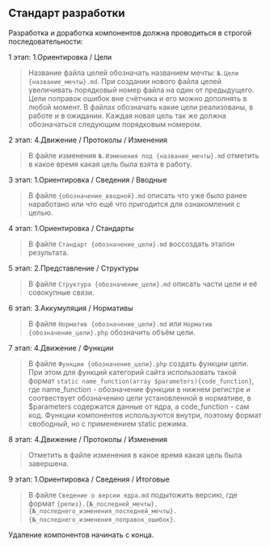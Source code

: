 ## Стандарт разработки

Разработка и доработка компонентов должна проводиться в строгой последовательности:

1 этап: 1.Ориентировка / Цели<br>
> Название файла целей обозначать названием мечты: `№.Цели {название_мечты}.md`. При создании нового файла целей увеличивать порядковый номер файла на один от предыдущего. Цели поправок ошибок вне счётчика и его можно дополнять в любой момент. В файлах обозначать какие цели реализованы, в работе и в ожидании. Каждая новая цель так же должна обозначаться следующим порядковым номером.

2 этап: 4.Движение / Протоколы / Изменения<br>
> В файле изменения `№.Изменения под {название_мечты}.md` отметить в какое время какая цель была взята в работу.

3 этап: 1.Ориентировка / Сведения / Вводные<br>
> В файле `{обозначение_вводной}.md` описать что уже было ранее наработано или что ещё что пригодится для ознакомления с целью.

4 этап: 1.Ориентировка / Стандарты<br>
> В файле `Стандарт {обозначение_цели}.md` воссоздать эталон результата.

5 этап: 2.Представление / Структуры<br>
> В файле `Структура {обозначение_цели}.md` описать части цели и её совокупные связи.

6 этап: 3.Аккумуляция / Нормативы<br>
> В файле `Норматив {обозначение_цели}.md` или `Норматив {обозначение_цели}.php` обозначить объём цели.

7 этап: 4.Движение / Функции<br>
> В файле `Функции {обозначение_цели}.php` создать функции цели. При этом для функций категорий сайта использовать такой формат `static name_function(array $parameters){code_function}`, где name_function - обозначение функции в нижнем регистре и соотвествует обозначению цели установленной в нормативе, в $parameters содержатся данные от ядра, а code_function - сам код. Функции компонентов используются внутри, поэтому формат свободный, но с применением static режима.

8 этап: 4.Движение / Протоколы / Изменения<br>
> Отметить в файле изменения в какое время какая цель была завершена.

9 этап: 1.Ориентировка / Сведения / Итоговые<br>
> В файле `Сведение о версии ядра.md` подытожить версию, где формат `{релиз}.{№_последней_мечты}.{№_последнего_изменения_последней_мечты}.{№_последнего_изменения_поправок_ошибок}`.


Удаление компонентов начинать с конца.